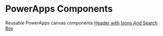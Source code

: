 # PowerApps Components
Reusable PowerApps canvas components
[Header with Isons And Search Box](../../Components)
